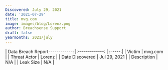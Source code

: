 ```yaml
---
Discovered: July 29, 2021
date: '2021-07-29'
title: mvg.com
image: images/blog/Lorenz.png
author: Breachsense Support
draft: false
yearmonths: 2021/july
---
```


| Data Breach Report------------:   |:-------------:    | :-----:|
| Victim    | mvg.com      | 
| Threat Actor    | Lorenz      | 
| Date Discovered    | Jul 29, 2021      | 
| Description    | N/A      | 
| Leak Size    | N/A      | 

